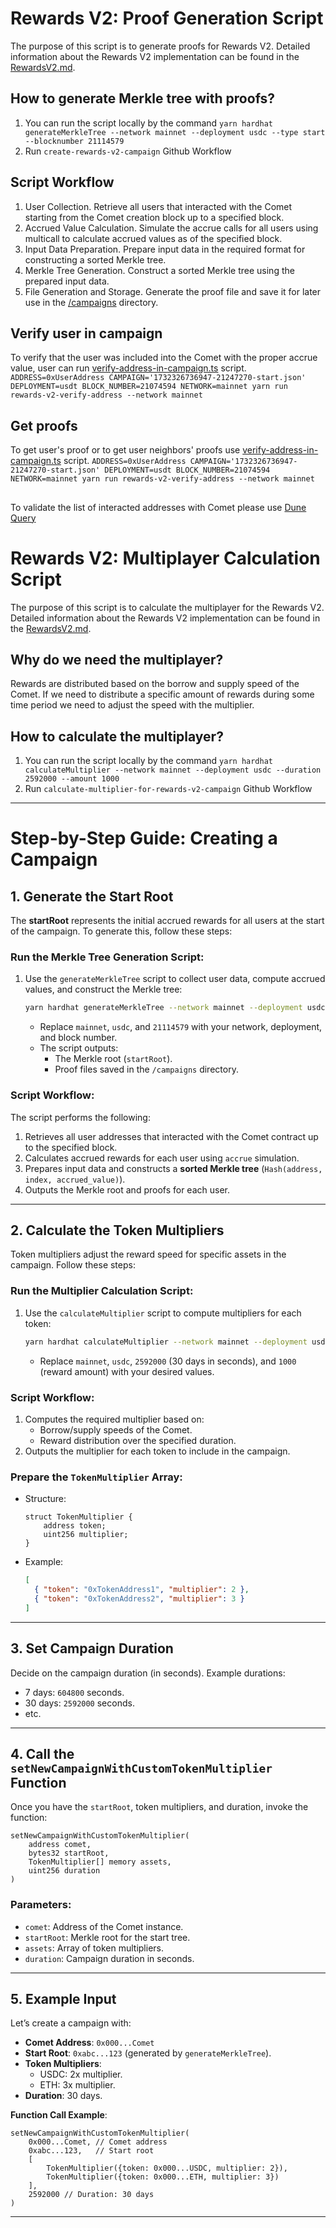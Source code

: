 # Rewards V2: Proof Generation Script

The purpose of this script is to generate proofs for Rewards V2. Detailed information about the Rewards V2 implementation can be found in the [RewardsV2.md](../../docs/RewardsV2.md).

## How to generate Merkle tree with proofs?

1. You can run the script locally by the command `yarn hardhat generateMerkleTree --network mainnet --deployment usdc --type start --blocknumber 21114579`
2. Run `create-rewards-v2-campaign` Github Workflow

## Script Workflow

1. User Collection. Retrieve all users that interacted with the Comet starting from the Comet creation block up to a specified block.
2. Accrued Value Calculation. Simulate the accrue calls for all users using multicall to calculate accrued values as of the specified block.
3. Input Data Preparation. Prepare input data in the required format for constructing a sorted Merkle tree.
4. Merkle Tree Generation. Construct a sorted Merkle tree using the prepared input data.
5. File Generation and Storage. Generate the proof file and save it for later use in the [/campaigns](../../campaigns/) directory.

## Verify user in campaign
To verify that the user was included into the Comet with the proper accrue value, user can run [verify-address-in-campaign.ts](./verify-address-in-campaign.ts) script. `ADDRESS=0xUserAddress CAMPAIGN='1732326736947-21247270-start.json' DEPLOYMENT=usdt BLOCK_NUMBER=21074594 NETWORK=mainnet yarn run rewards-v2-verify-address --network mainnet`

## Get proofs
To get user's proof or to get user neighbors' proofs use [verify-address-in-campaign.ts](./verify-address-in-campaign.ts) script. `ADDRESS=0xUserAddress CAMPAIGN='1732326736947-21247270-start.json' DEPLOYMENT=usdt BLOCK_NUMBER=21074594 NETWORK=mainnet yarn run rewards-v2-verify-address --network mainnet`
## 
To validate the list of interacted addresses with Comet please use [Dune Query](https://dune.com/queries/4320237)

# Rewards V2: Multiplayer Calculation Script

The purpose of this script is to calculate the multiplayer for the Rewards V2. Detailed information about the Rewards V2 implementation can be found in the [RewardsV2.md](../../docs/RewardsV2.md).

## Why do we need the multiplayer?

Rewards are distributed based on the borrow and supply speed of the Comet. If we need to distribute a specific amount of rewards during some time period we need to adjust the speed with the multiplier.

## How to calculate the multiplayer?

1. You can run the script locally by the command `yarn hardhat calculateMultiplier --network mainnet --deployment usdc --duration 2592000 --amount 1000`
2. Run `calculate-multiplier-for-rewards-v2-campaign` Github Workflow

---

# **Step-by-Step Guide: Creating a Campaign**

## **1. Generate the Start Root**

The **startRoot** represents the initial accrued rewards for all users at the start of the campaign. To generate this, follow these steps:

### **Run the Merkle Tree Generation Script**:
1. Use the `generateMerkleTree` script to collect user data, compute accrued values, and construct the Merkle tree:
   ```bash
   yarn hardhat generateMerkleTree --network mainnet --deployment usdc --type start --blocknumber 21114579
   ```
   - Replace `mainnet`, `usdc`, and `21114579` with your network, deployment, and block number.
   - The script outputs:
     - The Merkle root (`startRoot`).
     - Proof files saved in the `/campaigns` directory.

### **Script Workflow**:
The script performs the following:
1. Retrieves all user addresses that interacted with the Comet contract up to the specified block.
2. Calculates accrued rewards for each user using `accrue` simulation.
3. Prepares input data and constructs a **sorted Merkle tree** (`Hash(address, index, accrued_value)`).
4. Outputs the Merkle root and proofs for each user.

---

## **2. Calculate the Token Multipliers**

Token multipliers adjust the reward speed for specific assets in the campaign. Follow these steps:

### **Run the Multiplier Calculation Script**:
1. Use the `calculateMultiplier` script to compute multipliers for each token:
   ```bash
   yarn hardhat calculateMultiplier --network mainnet --deployment usdc --duration 2592000 --amount 1000
   ```
   - Replace `mainnet`, `usdc`, `2592000` (30 days in seconds), and `1000` (reward amount) with your desired values.

### **Script Workflow**:
1. Computes the required multiplier based on:
   - Borrow/supply speeds of the Comet.
   - Reward distribution over the specified duration.
2. Outputs the multiplier for each token to include in the campaign.

### **Prepare the `TokenMultiplier` Array**:
- Structure:
  ```solidity
  struct TokenMultiplier {
      address token;
      uint256 multiplier;
  }
  ```
- Example:
  ```json
  [
    { "token": "0xTokenAddress1", "multiplier": 2 },
    { "token": "0xTokenAddress2", "multiplier": 3 }
  ]
  ```

---

## **3. Set Campaign Duration**

Decide on the campaign duration (in seconds). Example durations:
- 7 days: `604800` seconds.
- 30 days: `2592000` seconds.
- etc.

---

## **4. Call the `setNewCampaignWithCustomTokenMultiplier` Function**

Once you have the `startRoot`, token multipliers, and duration, invoke the function:

```solidity
setNewCampaignWithCustomTokenMultiplier(
    address comet,
    bytes32 startRoot,
    TokenMultiplier[] memory assets,
    uint256 duration
)
```

### **Parameters**:
- `comet`: Address of the Comet instance.
- `startRoot`: Merkle root for the start tree.
- `assets`: Array of token multipliers.
- `duration`: Campaign duration in seconds.

---

## **5. Example Input**

Let’s create a campaign with:
- **Comet Address**: `0x000...Comet`
- **Start Root**: `0xabc...123` (generated by `generateMerkleTree`).
- **Token Multipliers**:
  - USDC: 2x multiplier.
  - ETH: 3x multiplier.
- **Duration**: 30 days.

**Function Call Example**:
```solidity
setNewCampaignWithCustomTokenMultiplier(
    0x000...Comet, // Comet address
    0xabc...123,   // Start root
    [
        TokenMultiplier({token: 0x000...USDC, multiplier: 2}),
        TokenMultiplier({token: 0x000...ETH, multiplier: 3})
    ],
    2592000 // Duration: 30 days
)
```
---